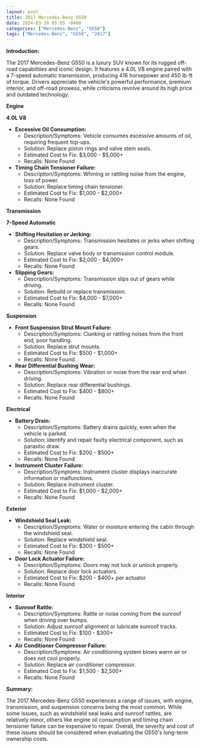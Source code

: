 ```yaml
---
layout: post
title: 2017 Mercedes-Benz G550
date: 2024-03-30 05:05 -0400
categories: ["Mercedes-Benz", "G550"]
tags: ["Mercedes-Benz", "G550", "2017"]
---
```

**Introduction:**

The 2017 Mercedes-Benz G550 is a luxury SUV known for its rugged off-road capabilities and iconic design. It features a 4.0L V8 engine paired with a 7-speed automatic transmission, producing 416 horsepower and 450 lb-ft of torque. Drivers appreciate the vehicle's powerful performance, premium interior, and off-road prowess, while criticisms revolve around its high price and outdated technology.

**Engine**

**4.0L V8**

* **Excessive Oil Consumption:**
    * Description/Symptoms: Vehicle consumes excessive amounts of oil, requiring frequent top-ups.
    * Solution: Replace piston rings and valve stem seals.
    * Estimated Cost to Fix: $3,000 - $5,000+
    * Recalls: None Found
* **Timing Chain Tensioner Failure:**
    * Description/Symptoms: Whining or rattling noise from the engine, loss of power.
    * Solution: Replace timing chain tensioner.
    * Estimated Cost to Fix: $1,000 - $2,000+
    * Recalls: None Found

**Transmission**

**7-Speed Automatic**

* **Shifting Hesitation or Jerking:**
    * Description/Symptoms: Transmission hesitates or jerks when shifting gears.
    * Solution: Replace valve body or transmission control module.
    * Estimated Cost to Fix: $2,000 - $4,000+
    * Recalls: None Found
* **Slipping Gears:**
    * Description/Symptoms: Transmission slips out of gears while driving.
    * Solution: Rebuild or replace transmission.
    * Estimated Cost to Fix: $4,000 - $7,000+
    * Recalls: None Found

**Suspension**

* **Front Suspension Strut Mount Failure:**
    * Description/Symptoms: Clunking or rattling noises from the front end, poor handling.
    * Solution: Replace strut mounts.
    * Estimated Cost to Fix: $500 - $1,000+
    * Recalls: None Found
* **Rear Differential Bushing Wear:**
    * Description/Symptoms: Vibration or noise from the rear end when driving.
    * Solution: Replace rear differential bushings.
    * Estimated Cost to Fix: $400 - $800+
    * Recalls: None Found

**Electrical**

* **Battery Drain:**
    * Description/Symptoms: Battery drains quickly, even when the vehicle is parked.
    * Solution: Identify and repair faulty electrical component, such as parasitic draw.
    * Estimated Cost to Fix: $200 - $500+
    * Recalls: None Found
* **Instrument Cluster Failure:**
    * Description/Symptoms: Instrument cluster displays inaccurate information or malfunctions.
    * Solution: Replace instrument cluster.
    * Estimated Cost to Fix: $1,000 - $2,000+
    * Recalls: None Found

**Exterior**

* **Windshield Seal Leak:**
    * Description/Symptoms: Water or moisture entering the cabin through the windshield seal.
    * Solution: Replace windshield seal.
    * Estimated Cost to Fix: $300 - $500+
    * Recalls: None Found
* **Door Lock Actuator Failure:**
    * Description/Symptoms: Doors may not lock or unlock properly.
    * Solution: Replace door lock actuators.
    * Estimated Cost to Fix: $200 - $400+ per actuator
    * Recalls: None Found

**Interior**

* **Sunroof Rattle:**
    * Description/Symptoms: Rattle or noise coming from the sunroof when driving over bumps.
    * Solution: Adjust sunroof alignment or lubricate sunroof tracks.
    * Estimated Cost to Fix: $100 - $300+
    * Recalls: None Found
* **Air Conditioner Compressor Failure:**
    * Description/Symptoms: Air conditioning system blows warm air or does not cool properly.
    * Solution: Replace air conditioner compressor.
    * Estimated Cost to Fix: $1,500 - $2,500+
    * Recalls: None Found

**Summary:**

The 2017 Mercedes-Benz G550 experiences a range of issues, with engine, transmission, and suspension concerns being the most common. While some issues, such as windshield seal leaks and sunroof rattles, are relatively minor, others like engine oil consumption and timing chain tensioner failure can be expensive to repair. Overall, the severity and cost of these issues should be considered when evaluating the G550's long-term ownership costs.
